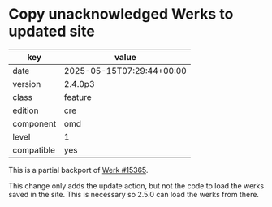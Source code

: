 [//]: # (werk v2)
# Copy unacknowledged Werks to updated site

key        | value
---------- | ---
date       | 2025-05-15T07:29:44+00:00
version    | 2.4.0p3
class      | feature
edition    | cre
component  | omd
level      | 1
compatible | yes

This is a partial backport of [Werk #15365](https://checkmk.com/werk/15365).

This change only adds the update action, but not the code to load the werks
saved in the site. This is necessary so 2.5.0 can load the werks from there.
